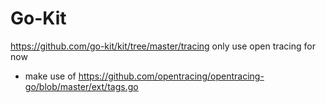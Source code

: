 # Go-Kit

https://github.com/go-kit/kit/tree/master/tracing only use open tracing for now

- make use of https://github.com/opentracing/opentracing-go/blob/master/ext/tags.go